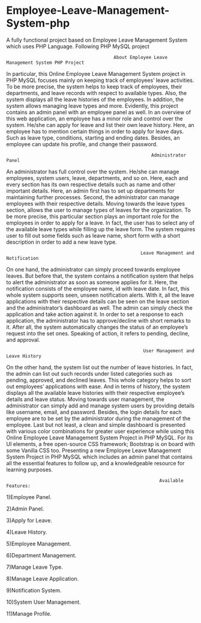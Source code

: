 # Employee-Leave-Management-System-php

A fully functional project based on Employee Leave Management System which uses PHP Language. Following PHP MySQL project


                                            About Employee Leave Management System PHP Project

In particular, this Online Employee Leave Management System project in PHP MySQL focuses mainly on keeping track of employees’ leave activities. To be more precise, the system helps to keep track of employees, their departments, and leave records with respect to available types. Also, the system displays all the leave histories of the employees. In addition, the system allows managing leave types and more. Evidently, this project contains an admin panel with an employee panel as well. In an overview of this web application, an employee has a minor role and control over the system. He/she can apply for leave and list their own leave history. Here, an employee has to mention certain things in order to apply for leave days. Such as leave type, conditions, starting and ending dates. Besides, an employee can update his profile, and change their password.


                                                          Administrator Panel

An administrator has full control over the system. He/she can manage employees, system users, leave, departments, and so on. Here, each and every section has its own respective details such as name and other important details. Here, an admin first has to set up departments for maintaining further processes. Second, the administrator can manage employees with their respective details. Moving towards the leave types section, allows the user to manage types of leaves for the organization. To be more precise, this particular section plays an important role for the employees in order to apply for a leave. In fact, the user has to select any of the available leave types while filling up the leave form. The system requires user to fill out some fields such as leave name, short form with a short description in order to add a new leave type.

                                                      Leave Management and Notification

On one hand, the administrator can simply proceed towards employee leaves. But before that, the system contains a notification system that helps to alert the administrator as soon as someone applies for it. Here, the notification consists of the employee name, id with leave date. In fact, this whole system supports seen, unseen notification alerts. With it, all the leave applications with their respective details can be seen on the leave section and the administrator’s dashboard as well. The admin can simply check the application and take action against it. In order to set a response to each application, the administrator has to approve/decline with short remarks to it. After all, the system automatically changes the status of an employee’s request into the set ones. Speaking of action, it refers to pending, decline, and approval.


                                                       User Management and Leave History

On the other hand, the system list out the number of leave histories. In fact, the admin can list out such records under listed categories such as pending, approved, and declined leaves. This whole category helps to sort out employees’ applications with ease. And in terms of history, the system displays all the available leave histories with their respective employee’s details and leave status. Moving towards user management, the administrator can simply add and manage system users by providing details like username, email, and password. Besides, the login details for each employee are to be set by the administrator during the management of the employee.
Last but not least, a clean and simple dashboard is presented with various color combinations for greater user experience while using this Online Employee Leave Management System Project in PHP MySQL. For its UI elements, a free open-source CSS framework; Bootstrap is on board with some Vanilla CSS too. Presenting a new Employee Leave Management System Project in PHP MySQL which includes an admin panel that contains all the essential features to follow up, and a knowledgeable resource for learning purposes.

                                                             
                                                             
                                                             Available Features:
1)Employee Panel.

2)Admin Panel.

3)Apply for Leave.

4)Leave History.

5)Employee Management.

6)Department Management.

7)Manage Leave Type.

8)Manage Leave Application.

9)Notification System.

10)System User Management.

11)Manage Profile.
